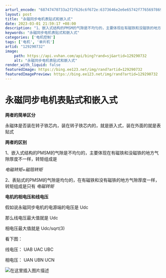 ```yaml
---
arturl_encode: "68747470733a2f2f626c6f672e:6373646e2e6e65742f77656978696e5f34333038363439372f:61727469636c652f64657461696c732f313239323930373332"
layout: post
title: "永磁同步电机表贴式和嵌入式"
date: 2023-03-01 21:59:17 +08:00
description: "1、嵌入式结构的PMSM的气隙是不均匀的，主要体现在有磁铁和没磁铁的地方气隙厚度不一样，转矩组成是。"
keywords: "永磁同步电机表贴式和嵌入式"
categories: ['电机控制']
tags: ['电机', '单片机']
artid: "129290732"
image:
    path: https://api.vvhan.com/api/bing?rand=sj&artid=129290732
    alt: "永磁同步电机表贴式和嵌入式"
render_with_liquid: false
featuredImage: https://bing.ee123.net/img/rand?artid=129290732
featuredImagePreview: https://bing.ee123.net/img/rand?artid=129290732
---
```


# 永磁同步电机表贴式和嵌入式

**两者的简单区分**
  
永磁体是否装在转子铁芯内，装在转子铁芯内的，就是嵌入式，装在外面的就是表贴式

**两者的区别**
  
1、嵌入式结构的PMSM的气隙是不均匀的，主要体现在有磁铁和没磁铁的地方气隙厚度不一样，转矩组成是
  
*电磁转矩+磁阻转矩*

2、表贴式的PMSM的气隙是均匀的，在有磁铁和没有磁铁的地方气隙厚度一样，转矩组成是只有
*电磁转矩*

**电机的相电压和线电压**
  
假如说永磁同步电机的电源端的电压是 Udc
  
那么线电压最大值就是 Udc
  
相电压最大值就是 Udc/sqrt(3)
  
看下图：
  
线电压： UAB UAC UBC
  
相电压： UAN UBN UCN
  
![在这里插入图片描述](https://i-blog.csdnimg.cn/blog_migrate/8d0f625814c1a876af26715ef6e25d74.jpeg)